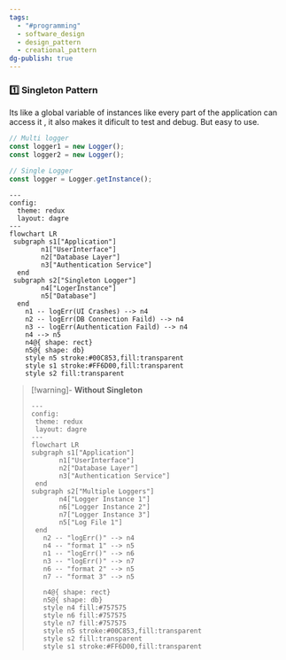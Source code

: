 ```yaml
---
tags:
  - "#programming"
  - software_design
  - design_pattern
  - creational_pattern
dg-publish: true
---
```

###  1️⃣ Singleton Pattern
Its like a global variable of instances like every part of the application can access it , it also makes it dificult to test and debug. But easy to use.



```ts
// Multi logger
const logger1 = new Logger();
const logger2 = new Logger();

// Single Logger 
const logger = Logger.getInstance();
```



```mermaid
---
config:
  theme: redux
  layout: dagre
---
flowchart LR
 subgraph s1["Application"]
        n1["UserInterface"]
        n2["Database Layer"]
        n3["Authentication Service"]
  end
 subgraph s2["Singleton Logger"]
        n4["LogerInstance"]
        n5["Database"]
  end
    n1 -- logErr(UI Crashes) --> n4
    n2 -- logErr(DB Connection Faild) --> n4
    n3 -- logErr(Authentication Faild) --> n4
    n4 --> n5
    n4@{ shape: rect}
    n5@{ shape: db}
    style n5 stroke:#00C853,fill:transparent
    style s1 stroke:#FF6D00,fill:transparent
    style s2 fill:transparent

```




>[!warning]- **Without Singleton**
>
>```mermaid
>---
>config:
>  theme: redux
>  layout: dagre
>---
>flowchart LR
> subgraph s1["Application"]
>        n1["UserInterface"]
>        n2["Database Layer"]
>        n3["Authentication Service"]
>  end
> subgraph s2["Multiple Loggers"]
>        n4["Logger Instance 1"]
>        n6["Logger Instance 2"]
>        n7["Logger Instance 3"]
>        n5["Log File 1"]
>  end
>    n2 -- "logErr()" --> n4
>    n4 -- "format 1" --> n5
>    n1 -- "logErr()" --> n6
>    n3 -- "logErr()" --> n7
>    n6 -- "format 2" --> n5
>    n7 -- "format 3" --> n5
>    
>    n4@{ shape: rect}
>    n5@{ shape: db}
>    style n4 fill:#757575
>    style n6 fill:#757575
>    style n7 fill:#757575
>    style n5 stroke:#00C853,fill:transparent
>    style s2 fill:transparent
>    style s1 stroke:#FF6D00,fill:transparent
>```

